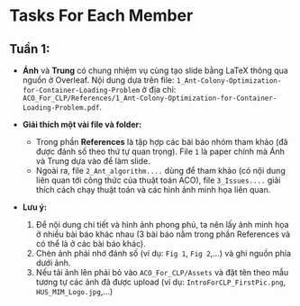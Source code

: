 # Tasks For Each Member

## Tuần 1:
- **Ánh** và **Trung** có chung nhiệm vụ cùng tạo slide bằng LaTeX thông qua nguồn ở Overleaf. Nội dung dựa trên file: `1_Ant-Colony-Optimization-for-Container-Loading-Problem` ở địa chỉ: `ACO_For_CLP/References/1_Ant-Colony-Optimization-for-Container-Loading-Problem.pdf`.

- **Giải thích một vài file và folder:**
    - Trong phần **References** là tập hợp các bài báo nhóm tham khảo (đã được đánh số theo thứ tự quan trọng). File `1` là paper chính mà Ánh và Trung dựa vào để làm slide. 
    - Ngoài ra, file `2_Ant_algorithm....` dùng để tham khảo (có nội dung liên quan tới công thức của thuật toán ACO), file `3_Issues....` giải thích cách chạy thuật toán và các hình ảnh minh họa liên quan.

- **Lưu ý:**
    1. Để nội dung chi tiết và hình ảnh phong phú, ta nên lấy ảnh minh họa ở nhiều bài báo khác nhau (3 bài báo nằm trong phần References và có thể là ở các bài báo khác).
    2. Chèn ảnh phải nhớ đánh số (ví dụ: `Fig 1`, `Fig 2`,...) và ghi nguồn phía dưới ảnh.
    3. Nếu tải ảnh lên phải bỏ vào `ACO_For_CLP/Assets` và đặt tên theo mẫu tương tự các ảnh đã được upload (ví dụ: `IntroForCLP_FirstPic.png`, `HUS_MIM_Logo.jpg`,...)